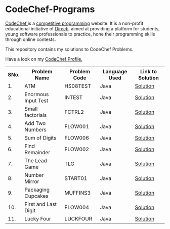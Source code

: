 # CodeChef-Programs

<a href="https://www.codechef.com/">CodeChef </a> is a <a href="https://en.wikipedia.org/wiki/Competitive_programming">competitive programming</a> website. It is a non-profit educational initiative of <a href="https://en.wikipedia.org/wiki/Directi">Directi</a>, aimed at providing a platform for students, young software professionals to practice, hone their programming skills through online contests.

This repository contains my solutions to CodeChef Problems.

Have a look on my <a href="https://www.codechef.com/users/nikbansal1998">CodeChef Profile.</a>

<table align="center">
  <tr> 
    <th> SNo. </th>
    <th> Problem Name </th>
    <th> Problem Code </th>
    <th> Language Used </th>
    <th> Link to Solution </th>
  </tr>
  
  <tr>
    <td> 1. </td>
    <td> ATM </td>
    <td> HS08TEST </td>
    <td> Java </td>
    <td><a href="https://www.codechef.com/viewsolution/22683795"> Solution </a></td>
  </tr>

  <tr>
    <td> 2. </td>
    <td> Enormous Input Test </td>
    <td> INTEST </td>
    <td> Java </td>
    <td><a href="https://www.codechef.com/viewsolution/22683914"> Solution </a></td>
  </tr>

  <tr>
    <td> 3. </td>
    <td> Small factorials </td>
    <td> FCTRL2 </td>
    <td> Java </td>
    <td><a href="https://www.codechef.com/viewsolution/22690274"> Solution </a></td>
  </tr>

  <tr>
    <td> 4. </td>
    <td> Add Two Numbers </td>
    <td> FLOW001 </td>
    <td> Java </td>
    <td><a href="https://www.codechef.com/viewsolution/22690308"> Solution </a></td>
  </tr>

  <tr>
    <td> 5. </td>
    <td> Sum of Digits </td>
    <td> FLOW006 </td>
    <td> Java </td>
    <td><a href="https://www.codechef.com/viewsolution/22693087"> Solution </a></td>
  </tr>

  <tr>
    <td> 6. </td>
    <td> Find Remainder </td>
    <td> FLOW002 </td>
    <td> Java </td>
    <td><a href="https://www.codechef.com/viewsolution/22693160"> Solution </a></td>
  </tr>
  
  <tr>
    <td> 7. </td>
    <td> The Lead Game </td>
    <td> TLG </td>
    <td> Java </td>
    <td><a href="https://www.codechef.com/viewsolution/22767278"> Solution </a></td>
  </tr>
  
  <tr>
    <td> 8. </td>
    <td> Number Mirror </td>
    <td> START01 </td>
    <td> Java </td>
    <td><a href="https://www.codechef.com/viewsolution/22767881"> Solution </a></td>
  </tr>
  
  <tr>
    <td> 9. </td>
    <td> Packaging Cupcakes </td>
    <td> MUFFINS3 </td>
    <td> Java </td>
    <td><a href="https://www.codechef.com/viewsolution/22820273"> Solution </a></td>
  </tr>
  
   <tr>
    <td> 10. </td>
    <td> First and Last Digit </td>
    <td> FLOW004 </td>
    <td> Java </td>
    <td><a href="https://www.codechef.com/viewsolution/22820822"> Solution </a></td>
  </tr>
  
  <tr>
    <td> 11. </td>
    <td> Lucky Four </td>
    <td> LUCKFOUR </td>
    <td> Java </td>
    <td><a href="https://www.codechef.com/viewsolution/22821220"> Solution </a></td>
  </tr>
      
</table>
